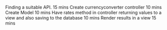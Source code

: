 Finding a suitable API. 15 mins
Create currencyconverter controller 10 mins
Create Model 10 mins
Have rates method in controller returning values to a view and also saving to the database 10 mins
Render results in a view 15 mins
